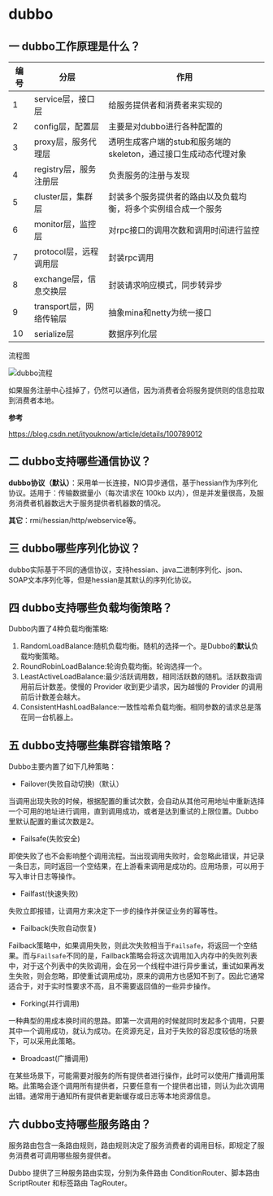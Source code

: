 # dubbo

## 一 dubbo工作原理是什么？

| 编号 | 分层                    | 作用                                                         |
| ---- | ----------------------- | ------------------------------------------------------------ |
| 1    | service层，接口层       | 给服务提供者和消费者来实现的                                 |
| 2    | config层，配置层        | 主要是对dubbo进行各种配置的                                  |
| 3    | proxy层，服务代理层     | 透明生成客户端的stub和服务端的skeleton，通过接口生成动态代理对象 |
| 4    | registry层，服务注册层  | 负责服务的注册与发现                                         |
| 5    | cluster层，集群层       | 封装多个服务提供者的路由以及负载均衡，将多个实例组合成一个服务 |
| 6    | monitor层，监控层       | 对rpc接口的调用次数和调用时间进行监控                        |
| 7    | protocol层，远程调用层  | 封装rpc调用                                                  |
| 8    | exchange层，信息交换层  | 封装请求响应模式，同步转异步                                 |
| 9    | transport层，网络传输层 | 抽象mina和netty为统一接口                                    |
| 10   | serialize层             | 数据序列化层                                                 |

流程图

![dubbo流程](https://gitee.com/codeyyt/my_pic/raw/master/image-blog/javath/06/04/04_01.png)

如果服务注册中心挂掉了，仍然可以通信，因为消费者会将服务提供则的信息拉取到消费者本地。

**参考**

https://blog.csdn.net/ityouknow/article/details/100789012



## 二 dubbo支持哪些通信协议？

**dubbo协议（默认）**：采用单一长连接，NIO异步通信，基于hessian作为序列化协议。适用于：传输数据量小（每次请求在 100kb 以内），但是并发量很高，及服务消费者机器数远大于服务提供者机器数的情况。

**其它**：rmi/hessian/http/webservice等。



## 三 dubbo哪些序列化协议？

dubbo实际基于不同的通信协议，支持hessian、java二进制序列化、json、SOAP文本序列化等，但是hessian是其默认的序列化协议。



## 四 dubbo支持哪些负载均衡策略？

Dubbo内置了4种负载均衡策略:

1. RandomLoadBalance:随机负载均衡。随机的选择一个。是Dubbo的**默认**负载均衡策略。
2. RoundRobinLoadBalance:轮询负载均衡。轮询选择一个。
3. LeastActiveLoadBalance:最少活跃调用数，相同活跃数的随机。活跃数指调用前后计数差。使慢的 Provider 收到更少请求，因为越慢的 Provider 的调用前后计数差会越大。
4. ConsistentHashLoadBalance:一致性哈希负载均衡。相同参数的请求总是落在同一台机器上。



## 五 dubbo支持哪些集群容错策略？

Dubbo主要内置了如下几种策略：

- Failover(失败自动切换)（默认）

当调用出现失败的时候，根据配置的重试次数，会自动从其他可用地址中重新选择一个可用的地址进行调用，直到调用成功，或者是达到重试的上限位置。Dubbo里默认配置的重试次数是2。

- Failsafe(失败安全)

即使失败了也不会影响整个调用流程。当出现调用失败时，会忽略此错误，并记录一条日志，同时返回一个空结果，在上游看来调用是成功的。应用场景，可以用于写入审计日志等操作。

- Failfast(快速失败)

失败立即报错，让调用方来决定下一步的操作并保证业务的幂等性。

- Failback(失败自动恢复)

Failback策略中，如果调用失败，则此次失败相当于`Failsafe`，将返回一个空结果。而与`Failsafe`不同的是，Failback策略会将这次调用加入内存中的失败列表中，对于这个列表中的失败调用，会在另一个线程中进行异步重试，重试如果再发生失败，则会忽略，即使重试调用成功，原来的调用方也感知不到了。因此它通常适合于，对于实时性要求不高，且不需要返回值的一些异步操作。

- Forking(并行调用)

一种典型的用成本换时间的思路。即第一次调用的时候就同时发起多个调用，只要其中一个调用成功，就认为成功。在资源充足，且对于失败的容忍度较低的场景下，可以采用此策略。

- Broadcast(广播调用)

在某些场景下，可能需要对服务的所有提供者进行操作，此时可以使用广播调用策略。此策略会逐个调用所有提供者，只要任意有一个提供者出错，则认为此次调用出错。通常用于通知所有提供者更新缓存或日志等本地资源信息。



## 六 dubbo支持哪些服务路由？

服务路由包含一条路由规则，路由规则决定了服务消费者的调用目标，即规定了服务消费者可调用哪些服务提供者。

Dubbo 提供了三种服务路由实现，分别为条件路由 ConditionRouter、脚本路由 ScriptRouter 和标签路由 TagRouter。













